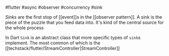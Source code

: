 #flutter #async #observer #concurrency #sink

_Sinks_ are the first stop of [[event]]s in the [[observer pattern]]. A sink is the piece of the puzzle that you feed data into. It's kind of the central source for the whole process

In Dart `Sink` is an abstract class that more specific types of `sink`s implement. The most common of which is the [[techstack/flutter/StreamController|StreamController]]
